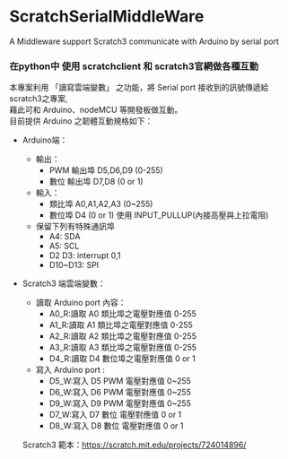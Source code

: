 # ScratchSerialMiddleWare
A Middleware support Scratch3 communicate with Arduino by serial port

### 在python中 使用 scratchclient 和 scratch3官網做各種互動
本專案利用 「讀寫雲端變數」 之功能，將 Serial port 接收到的訊號傳遞給 scratch3之專案,  
藉此可和 Arduino、nodeMCU 等開發板做互動。  
目前提供 Arduino 之韌體互動規格如下：  
- Arduino端：  
  - 輸出：  
    - PWM 輸出埠 D5,D6,D9  (0-255)
    - 數位 輸出埠 D7,D8   (0 or 1)
  - 輸入：  
    - 類比埠 A0,A1,A2,A3 (0~255)  
    - 數位埠 D4 (0 or 1)  使用 INPUT_PULLUP(內接高壓與上拉電阻)  
  - 保留下列有特殊通訊埠  
    - A4: SDA  
    - A5: SCL  
    - D2 D3: interrupt 0,1  
    - D10~D13: SPI  
- Scratch3 端雲端變數：  
  - 讀取 Arduino port 內容：
    - A0_R:讀取 A0 類比埠之電壓對應值 0-255
    - A1_R:讀取 A1 類比埠之電壓對應值 0-255
    - A2_R:讀取 A2 類比埠之電壓對應值 0-255
    - A3_R:讀取 A3 類比埠之電壓對應值 0-255
    - D4_R:讀取 D4 數位埠之電壓對應值 0 or 1
  - 寫入 Arduino port :
    - D5_W:寫入 D5 PWM 電壓對應值 0~255
    - D6_W:寫入 D6 PWM 電壓對應值 0~255
    - D9_W:寫入 D9 PWM 電壓對應值 0~255
    - D7_W:寫入 D7 數位 電壓對應值 0 or 1
    - D8_W:寫入 D8 數位 電壓對應值 0 or 1  

   
  Scratch3 範本：https://scratch.mit.edu/projects/724014896/ 
